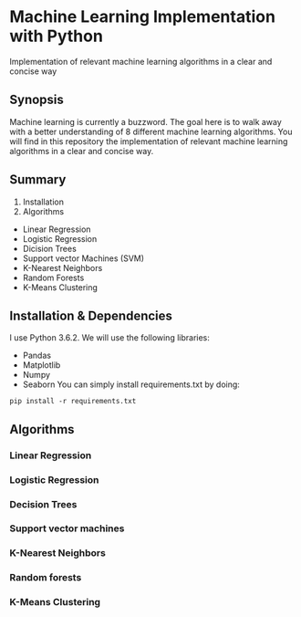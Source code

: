 # Machine Learning Implementation with Python 

Implementation of relevant machine learning algorithms in a clear and concise way

## Synopsis

Machine learning is currently a buzzword. The goal here is to walk away with a better understanding of 8 different machine learning algorithms.
You will find in this repository the implementation of relevant machine learning algorithms in a clear and concise way.

## Summary

1. Installation
2. Algorithms
  * Linear Regression
  * Logistic Regression
  * Dicision Trees
  * Support vector Machines (SVM)
  * K-Nearest Neighbors
  * Random Forests
  * K-Means Clustering

## Installation & Dependencies

I use Python 3.6.2.
We will use the following libraries:
  * Pandas
  * Matplotlib
  * Numpy
  * Seaborn
You can simply install requirements.txt by doing:
```
pip install -r requirements.txt
```

## Algorithms

### Linear Regression
### Logistic Regression
### Decision Trees
### Support vector machines
### K-Nearest Neighbors
### Random forests
### K-Means Clustering
